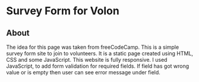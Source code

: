 # Survey Form for Volon

## About

The idea for this page was taken from freeCodeCamp.
This is a simple survey form site to join to volunteers.
It is a static page created using HTML, CSS and some JavaScript.
This website is fully responsive.
I used JavaScript, to add form validation for required fields.
If field has got wrong value or is empty then user can see error message under field.
